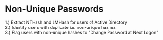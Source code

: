 # Non-Unique Passwords
1.) Extract NTHash and LMHash for users of Active Directory</br>
2.) Identify users with duplicate i.e. non-unique hashes</br>
3.) Flag users with non-unique hashes to "Change Password at Next Logon"</br>
